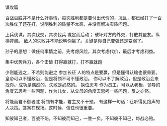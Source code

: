 谋攻篇

百战百胜并不是什么好事情，每次胜利都是要付出代价的，况且，都已经打了一百次胜仗了还在打，说明胜利的质量不太高，并没有解决实质问题。

上兵伐谋，其次伐交，其次伐兵
谋定而后动； 
破坏对方的外交，打散其盟友。纵横捭阖。 
敌人的失败并不能说明你赢了。关键是你自己变强还是变弱了。

孙子的思想：做任何事情之前，先考虑风险，其次考虑代价，最后才考虑利益。

集中优势兵力，各个击破 
打得赢就打，打不赢就跑

少则能逃之，不若则能避之
参加长征 
人的特点是要赢，但是懂得认输也很重要。 
皇帝可以不懂政治，但是将领不可不懂政治。 
你可以不了解政治，但是政治会来找你。· 
成功是偶然的，失败是必然的。 
换位思考 
作为员工，可以从老板、领导的角度去思考一些问题，作为儿女，从父母的角度去思考一些问题，反之亦然。

将能而君不御者胜
将领有才能，君主又不干预。 
有这样一句话：让听得见炮声的人决策。答案在现场。这时候，信任也很重要。

知彼知己者，百战不殆。不知彼而知己，一胜一负。不知彼不知己，每战必殆。
